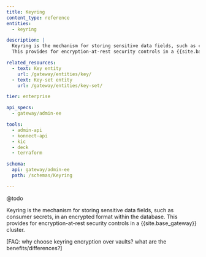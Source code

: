 ```yaml
---
title: Keyring
content_type: reference
entities:
  - keyring

description: |
  Keyring is the mechanism for storing sensitive data fields, such as consumer secrets, in an encrypted format within the database. 
  This provides for encryption-at-rest security controls in a {{site.base_gateway}} cluster.

related_resources:
  - text: Key entity
    url: /gateway/entities/key/
  - text: Key-set entity
    url: /gateway/entities/key-set/

tier: enterprise

api_specs:
  - gateway/admin-ee

tools:
  - admin-api
  - konnect-api
  - kic
  - deck
  - terraform

schema:
  api: gateway/admin-ee
  path: /schemas/Keyring

---
```


@todo

Keyring is the mechanism for storing sensitive data fields, such as consumer secrets, in an encrypted format within the database. 
This provides for encryption-at-rest security controls in a {{site.base_gateway}} cluster.

[FAQ: why choose keyring encryption over vaults? what are the benefits/differences?]